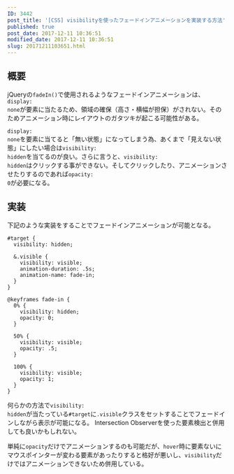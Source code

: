 ```yaml
---
ID: 3442
post_title: '[CSS] visibilityを使ったフェードインアニメーションを実装する方法'
published: true
post_date: 2017-12-11 10:36:51
modified_date: 2017-12-11 10:36:51
slug: 20171211103651.html
---
```

<h2>概要</h2>

jQueryの<code>fadeIn()</code>で使用されるようなフェードインアニメーションは、<code>display: none</code>が要素に当たるため、領域の確保（高さ・横幅が担保）がされない。そのためアニメーション時にレイアウトのガタツキが起こる可能性がある。

<code>display: none</code>を要素に当てると「無い状態」になってしまう為、あくまで「見えない状態」にしたい場合は<code>visibility: hidden</code>を当てるのが良い。さらに言うと、<code>visibility: hidden</code>はクリックする事ができない。そしてクリックしたり、アニメーションさせたりするのであれば<code>opacity: 0</code>が必要になる。

<!--more-->

<h2>実装</h2>

下記のような実装をすることでフェードインアニメーションが可能となる。

<pre><code class="language-scss">#target {
  visibility: hidden;

  &amp;.visible {
    visibility: visible;
    animation-duration: .5s;
    animation-name: fade-in;
  }
}
</code></pre>

<pre><code class="language-css">@keyframes fade-in {
  0% {
    visibility: hidden;
    opacity: 0;
  }

  50% {
    visibility: visible;
    opacity: .5;
  }

  100% {
    visibility: visible;
    opacity: 1;
  }
}
</code></pre>

何らかの方法で<code>visibility: hidden</code>が当たっている<code>#target</code>に<code>.visible</code>クラスをセットすることでフェードインしながら表示が可能になる。
Intersection Observerを使った要素検出と併用しても良いかもしれない。

単純に<code>opacity</code>だけでアニメーションするのも可能だが、<code>hover</code>時に要素ないにマウスポインターが変わる要素があったりすると格好が悪いし、<code>visibility</code>だけではアニメーションできないため併用している。